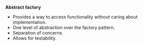 **Abstract factory**
- Provides a way to access functionality without caring about implementation.
- One level of abstraction over the factory pattern. 
- Separation of concerns.
- Allows for testability.